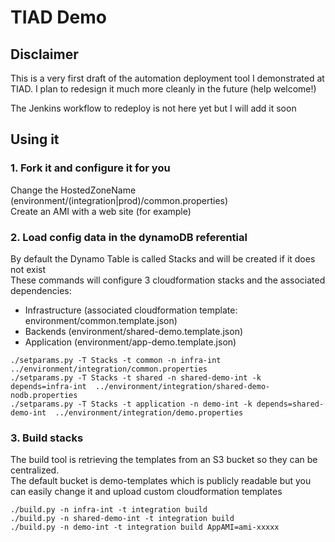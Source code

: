 # TIAD Demo

## Disclaimer
This is a very first draft of the automation deployment tool I demonstrated at TIAD. I plan to redesign it much more cleanly in the future (help welcome!)

The Jenkins workflow to redeploy is not here yet but I will add it soon

## Using it
### 1. Fork it and configure it for you

Change the HostedZoneName (environment/(integration|prod)/common.properties)  
Create an AMI with a web site (for example)
 
### 2. Load config data in the dynamoDB referential

By default the Dynamo Table is called Stacks and will be created if it does not exist  
These commands will configure 3 cloudformation stacks and the associated dependencies:
- Infrastructure (associated cloudformation template: environment/common.template.json)
- Backends (environment/shared-demo.template.json)
- Application (environment/app-demo.template.json)

```
./setparams.py -T Stacks -t common -n infra-int ../environment/integration/common.properties
./setparams.py -T Stacks -t shared -n shared-demo-int -k depends=infra-int  ../environment/integration/shared-demo-nodb.properties
./setparams.py -T Stacks -t application -n demo-int -k depends=shared-demo-int  ../environment/integration/demo.properties
```

### 3. Build stacks

The build tool is retrieving the templates from an S3 bucket so they can be centralized.  
The default bucket is demo-templates which is publicly readable but you can easily change it and upload custom cloudformation templates

```
./build.py -n infra-int -t integration build
./build.py -n shared-demo-int -t integration build
./build.py -n demo-int -t integration build AppAMI=ami-xxxxx
```
